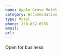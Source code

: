```yaml
---
name: Apple Grove Motel
category: Accommodation
type: Motel
phone: 250-832-6955
email: 
url: 
---
```


Open for business